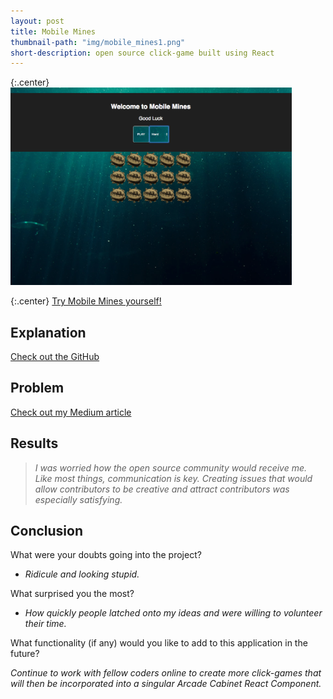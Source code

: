 ```yaml
---
layout: post
title: Mobile Mines
thumbnail-path: "img/mobile_mines1.png"
short-description: open source click-game built using React
---
```


{:.center}
<img src="/img/mobile_mines1.png" alt="Mobile Mines" style="width: 450px;"/>

{:.center}
[Try Mobile Mines yourself!](https://neidley-space-chat.herokuapp.com/)

## Explanation

[Check out the GitHub](https://github.com/Neidley/mobile-mines)

## Problem

[Check out my Medium article](https://medium.com/@neidz44/mobile-mines-open-source-click-game-built-on-react-d768783caa70)

## Results

> _I was worried how the open source community would receive me. Like most things,
> communication is key. Creating issues that would allow contributors to be creative
> and attract contributors was especially satisfying._

## Conclusion

What were your doubts going into the project?

* _Ridicule and looking stupid._

What surprised you the most?

* _How quickly people latched onto my ideas and were willing to volunteer their time._

What functionality (if any) would you like to add to this application in the future?

_Continue to work with fellow coders online to create more click-games that will
then be incorporated into a singular Arcade Cabinet React Component._
